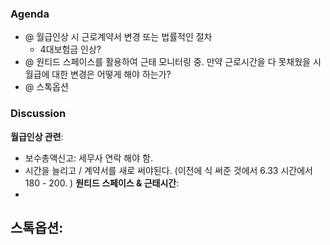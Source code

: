### Agenda
- @ 월급인상 시 근로계약서 변경 또는 법률적인 절차
	- 4대보험금 인상?
- @ 원티드 스페이스를 활용하여 근태 모니터링 중. 만약 근로시간을 다 못채웠을 시 월급에 대한 변경은 어떻게 해야 하는가?
- @ 스톡옵션

### Discussion
**월급인상 관련**:
- 보수총액신고: 세무사 연락 해야 함.
- 시간을 늘리고 / 계약서를 새로 써야된다. (이전에 식 써준 것에서 6.33 시간에서 180 - 200. )
**원티드 스페이스 & 근태시간**:
- 
**스톡옵션**:
- 